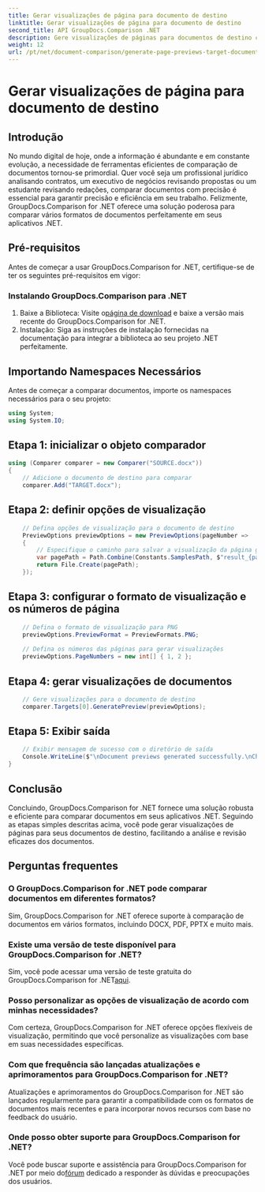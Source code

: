 ```yaml
---
title: Gerar visualizações de página para documento de destino
linktitle: Gerar visualizações de página para documento de destino
second_title: API GroupDocs.Comparison .NET
description: Gere visualizações de páginas para documentos de destino com eficiência usando GroupDocs.Comparison for .NET. Siga nosso guia passo a passo para uma comparação perfeita de documentos.
weight: 12
url: /pt/net/document-comparison/generate-page-previews-target-document/
---
```


# Gerar visualizações de página para documento de destino

## Introdução
No mundo digital de hoje, onde a informação é abundante e em constante evolução, a necessidade de ferramentas eficientes de comparação de documentos tornou-se primordial. Quer você seja um profissional jurídico analisando contratos, um executivo de negócios revisando propostas ou um estudante revisando redações, comparar documentos com precisão é essencial para garantir precisão e eficiência em seu trabalho. Felizmente, GroupDocs.Comparison for .NET oferece uma solução poderosa para comparar vários formatos de documentos perfeitamente em seus aplicativos .NET.
## Pré-requisitos
Antes de começar a usar GroupDocs.Comparison for .NET, certifique-se de ter os seguintes pré-requisitos em vigor:
### Instalando GroupDocs.Comparison para .NET
1.  Baixe a Biblioteca: Visite o[página de download](https://releases.groupdocs.com/comparison/net/) e baixe a versão mais recente do GroupDocs.Comparison for .NET.
2. Instalação: Siga as instruções de instalação fornecidas na documentação para integrar a biblioteca ao seu projeto .NET perfeitamente.

## Importando Namespaces Necessários
Antes de começar a comparar documentos, importe os namespaces necessários para o seu projeto:
```csharp
using System;
using System.IO;

```
## Etapa 1: inicializar o objeto comparador
```csharp
using (Comparer comparer = new Comparer("SOURCE.docx"))
{
    // Adicione o documento de destino para comparar
    comparer.Add("TARGET.docx");
```
## Etapa 2: definir opções de visualização
```csharp
    // Defina opções de visualização para o documento de destino
    PreviewOptions previewOptions = new PreviewOptions(pageNumber =>
    {
        // Especifique o caminho para salvar a visualização da página gerada
        var pagePath = Path.Combine(Constants.SamplesPath, $"result_{pageNumber}.png");
        return File.Create(pagePath);
    });
```
## Etapa 3: configurar o formato de visualização e os números de página
```csharp
    // Defina o formato de visualização para PNG
    previewOptions.PreviewFormat = PreviewFormats.PNG;
    
    // Defina os números das páginas para gerar visualizações
    previewOptions.PageNumbers = new int[] { 1, 2 };
```
## Etapa 4: gerar visualizações de documentos
```csharp
    // Gere visualizações para o documento de destino
    comparer.Targets[0].GeneratePreview(previewOptions);
```
## Etapa 5: Exibir saída
```csharp
    // Exibir mensagem de sucesso com o diretório de saída
    Console.WriteLine($"\nDocument previews generated successfully.\nCheck output in {Directory.GetCurrentDirectory()}.");
}
```

## Conclusão
Concluindo, GroupDocs.Comparison for .NET fornece uma solução robusta e eficiente para comparar documentos em seus aplicativos .NET. Seguindo as etapas simples descritas acima, você pode gerar visualizações de páginas para seus documentos de destino, facilitando a análise e revisão eficazes dos documentos.
## Perguntas frequentes
### O GroupDocs.Comparison for .NET pode comparar documentos em diferentes formatos?
Sim, GroupDocs.Comparison for .NET oferece suporte à comparação de documentos em vários formatos, incluindo DOCX, PDF, PPTX e muito mais.
### Existe uma versão de teste disponível para GroupDocs.Comparison for .NET?
 Sim, você pode acessar uma versão de teste gratuita do GroupDocs.Comparison for .NET[aqui](https://releases.groupdocs.com/).
### Posso personalizar as opções de visualização de acordo com minhas necessidades?
Com certeza, GroupDocs.Comparison for .NET oferece opções flexíveis de visualização, permitindo que você personalize as visualizações com base em suas necessidades específicas.
### Com que frequência são lançadas atualizações e aprimoramentos para GroupDocs.Comparison for .NET?
Atualizações e aprimoramentos do GroupDocs.Comparison for .NET são lançados regularmente para garantir a compatibilidade com os formatos de documentos mais recentes e para incorporar novos recursos com base no feedback do usuário.
### Onde posso obter suporte para GroupDocs.Comparison for .NET?
 Você pode buscar suporte e assistência para GroupDocs.Comparison for .NET por meio do[fórum](https://forum.groupdocs.com/c/comparison/12) dedicado a responder às dúvidas e preocupações dos usuários.